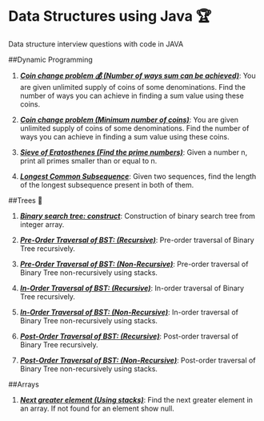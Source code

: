 # Data Structures using Java :trophy:
Data structure interview questions with code in JAVA

##Dynamic Programming
1) [***Coin change problem :moneybag: (Number of ways sum can be achieved)***](Data-Structures-Java/blob/master/src/com/anudev/ds/dynamicprogramming/CoinChangeProblem.java): You are given unlimited supply of coins of some denominations. Find the number of ways you can achieve in finding a sum value using these coins.

2) [***Coin change problem (Minimum number of coins)***](Data-Structures-Java/blob/master/src/com/anudev/ds/dynamicprogramming/CoinChangeProblem.java): You are given unlimited supply of coins of some denominations. Find the number of ways you can achieve in finding a sum value using these coins.

3) [***Sieve of Eratosthenes (Find the prime numbers)***](Data-Structures-Java/blob/master/src/com/anudev/ds/dynamicprogramming/SeiveOfEratosthenes.java): Given a number n, print all primes smaller than or equal to n.

4) [***Longest Common Subsequence***](Data-Structures-Java/blob/master/src/com/anudev/ds/dynamicprogramming/LongestCommonSubsequence.java): Given two sequences, find the length of the longest subsequence present in both of them.


##Trees :deciduous_tree:
1) [***Binary search tree: construct***](Data-Structures-Java/blob/master/src/com/anudev/ds/trees/ConstructBinarySearchTree.java): Construction of binary search tree from integer array.

1) [***Pre-Order Traversal of BST: (Recursive)***](Data-Structures-Java/blob/master/src/com/anudev/ds/trees/PreOrderTraversal.java): Pre-order traversal of Binary Tree recursively.

2) [***Pre-Order Traversal of BST: (Non-Recursive)***](Data-Structures-Java/blob/master/src/com/anudev/ds/trees/PreOrderTraversal.java): Pre-order traversal of Binary Tree non-recursively using stacks.

3) [***In-Order Traversal of BST: (Recursive)***](Data-Structures-Java/blob/master/src/com/anudev/ds/trees/InOrderTraversal.java): In-order traversal of Binary Tree recursively.

4) [***In-Order Traversal of BST: (Non-Recursive)***](Data-Structures-Java/blob/master/src/com/anudev/ds/trees/InOrderTraversal.java): In-order traversal of Binary Tree non-recursively using stacks.

5) [***Post-Order Traversal of BST: (Recursive)***](Data-Structures-Java/blob/master/src/com/anudev/ds/trees/PostOrderTraversal.java): Post-order traversal of Binary Tree recursively.

6) [***Post-Order Traversal of BST: (Non-Recursive)***](Data-Structures-Java/blob/master/src/com/anudev/ds/trees/PostOrderTraversal.java): Post-order traversal of Binary Tree non-recursively using stacks.


##Arrays

1) [***Next greater element (Using stacks)***](Data-Structures-Java/blob/master/src/com/anudev/ds/arrays/NextGreaterElement.java): Find the next greater element in an array. If not found for an element show null.